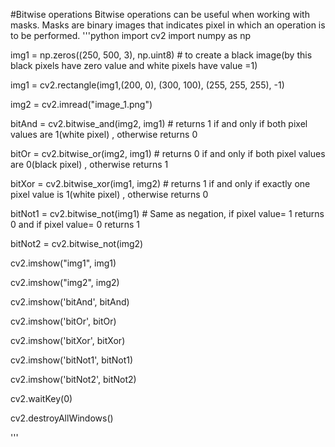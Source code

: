 
#Bitwise operations
Bitwise operations can be useful when working with masks. Masks are binary images that indicates pixel in which an operation is to be performed.
'''python
import cv2
import numpy as np

img1 = np.zeros((250, 500, 3), np.uint8)  # to create a black image(by this black pixels have zero value and white pixels have value =1)

img1 = cv2.rectangle(img1,(200, 0), (300, 100), (255, 255, 255), -1)

img2 = cv2.imread("image_1.png")

bitAnd = cv2.bitwise_and(img2, img1)     # returns 1 if and only if both pixel values are 1(white pixel) , otherwise returns 0 

bitOr = cv2.bitwise_or(img2, img1)       # returns 0 if and only if both pixel values are 0(black pixel) , otherwise returns 1 

bitXor = cv2.bitwise_xor(img1, img2)     # returns 1 if and only if exactly one pixel value is 1(white pixel) , otherwise returns 0

bitNot1 = cv2.bitwise_not(img1)          # Same as negation, if pixel value= 1 returns 0 and if pixel value= 0 returns 1

bitNot2 = cv2.bitwise_not(img2)


cv2.imshow("img1", img1)

cv2.imshow("img2", img2)

cv2.imshow('bitAnd', bitAnd)

cv2.imshow('bitOr', bitOr)

cv2.imshow('bitXor', bitXor)

cv2.imshow('bitNot1', bitNot1)

cv2.imshow('bitNot2', bitNot2)

cv2.waitKey(0)

cv2.destroyAllWindows()

'''

